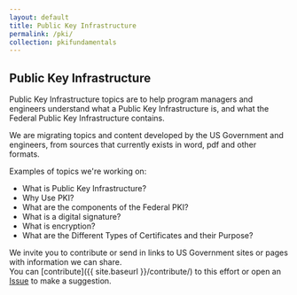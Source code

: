 ```yaml
---
layout: default
title: Public Key Infrastructure
permalink: /pki/
collection: pkifundamentals
---
```

## Public Key Infrastructure

Public Key Infrastructure topics are to help program managers and engineers understand what a Public Key Infrastructure is, and what the Federal Public Key Infrastructure contains. 

We are migrating topics and content developed by the US Government and engineers, from sources that currently exists in word, pdf and other formats.  

Examples of topics we're working on:

* What is Public Key Infrastructure?
* Why Use PKI?
* What are the components of the Federal PKI?
* What is a digital signature?
* What is encryption?
* What are the Different Types of Certificates and their Purpose?

We invite you to contribute or send in links to US Government sites or pages with information we can share.  
You can [contribute]({{ site.baseurl }}/contribute/) to this effort or open an [Issue]({{site.github.repository_url}}/issues) to make a suggestion.
